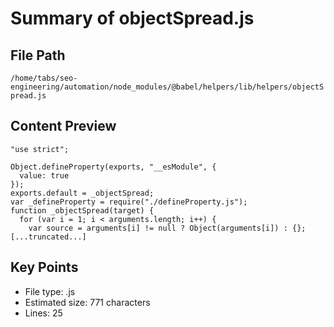# Summary of objectSpread.js
  
## File Path
`/home/tabs/seo-engineering/automation/node_modules/@babel/helpers/lib/helpers/objectSpread.js`

## Content Preview
```
"use strict";

Object.defineProperty(exports, "__esModule", {
  value: true
});
exports.default = _objectSpread;
var _defineProperty = require("./defineProperty.js");
function _objectSpread(target) {
  for (var i = 1; i < arguments.length; i++) {
    var source = arguments[i] != null ? Object(arguments[i]) : {};
[...truncated...]
```

## Key Points
- File type: .js
- Estimated size: 771 characters
- Lines: 25
